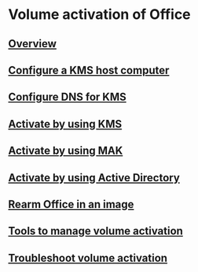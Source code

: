 # Volume activation of Office
## [Overview](plan-volume-activation-of-office.md)
## [Configure a KMS host computer](configure-a-kms-host-computer-for-office.md)
## [Configure DNS for KMS](configure-dns-to-activate-office-by-using-kms.md)
## [Activate by using KMS](activate-office-by-using-kms.md)
## [Activate by using MAK](activate-office-by-using-mak.md)
## [Activate by using Active Directory](activate-office-by-using-active-directory.md)
## [Rearm Office in an image](rearm-an-office-installation-on-an-image-when-using-kms-to-activate.md)
## [Tools to manage volume activation](tools-to-manage-volume-activation-of-office.md)
## [Troubleshoot volume activation](troubleshoot-volume-activation-of-office.md)

